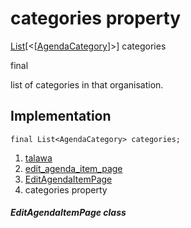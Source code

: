 
<div>

# categories property

</div>


[List](https://api.flutter.dev/flutter/dart-core/List-class.html)[\<[[AgendaCategory](../../models_events_event_agenda_category/AgendaCategory-class.md)]\>]
categories


final




list of categories in that organisation.



## Implementation

``` language-dart
final List<AgendaCategory> categories;
```







1.  [talawa](../../index.md)
2.  [edit_agenda_item_page](../../views_after_auth_screens_events_edit_agenda_item_page/)
3.  [EditAgendaItemPage](../../views_after_auth_screens_events_edit_agenda_item_page/EditAgendaItemPage-class.md)
4.  categories property

##### EditAgendaItemPage class







